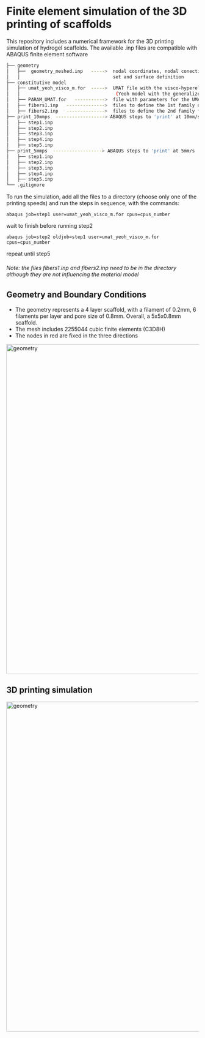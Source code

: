 # Finite element simulation of the 3D printing of scaffolds

This repository includes a numerical framework for the 3D printing simulation of hydrogel scaffolds.
The available .inp files are compatible with ABAQUS finite element software

```bash
├── geometry
│   ├──  geometry_meshed.inp   ----->  nodal coordinates, nodal conections, node and element
│   │                                  set and surface definition
├── constitutive model
│   ├── umat_yeoh_visco_m.for  ----->  UMAT file with the visco-hyperelastic constitutive model
│   │                                   (Yeoh model with the generalized maxwell model)
│   ├── PARAM_UMAT.for   ----------->  file with parameters for the UMAT
│   ├── fibers1.inp   -------------->  files to define the 1st family of fibers orientation (currently not in use)
│   ├── fibers2.inp   -------------->  files to define the 2nd family fibers orientation (currently not in use)
├── print_10mmps  ------------------> ABAQUS steps to 'print' at 10mm/s
│   ├── step1.inp
│   ├── step2.inp
│   ├── step3.inp
│   ├── step4.inp
│   ├── step5.inp
├── print_5mmps  ------------------> ABAQUS steps to 'print' at 5mm/s
│   ├── step1.inp
│   ├── step2.inp
│   ├── step3.inp
│   ├── step4.inp
│   ├── step5.inp
└── .gitignore
```

To run the simulation, add all the files to a directory (choose only one of the printing speeds) and
run the steps in sequence, with the commands:

```abaqus job=step1 user=umat_yeoh_visco_m.for cpus=cpus_number```

wait to finish before running step2

```abaqus job=step2 oldjob=step1 user=umat_yeoh_visco_m.for cpus=cpus_number```

repeat until step5

###### Note: the files fibers1.inp and fibers2.inp need to be in the directory although they are not influencing the material model


## Geometry and Boundary Conditions

- The geometry represents a 4 layer scaffold, with a filament of 0.2mm, 6 filaments per layer and pore size of 0.8mm. Overall, a 5x5x0.8mm scaffold.
- The mesh includes 2255044 cubic finite elements (C3D8H)
- The nodes in red are fixed in the three directions

<img width="862" alt="geometry" src="https://user-images.githubusercontent.com/95075305/197171755-4a2cc10b-e6cd-434b-9db1-945690ba0625.png">

## 3D printing simulation

<img width="862" alt="geometry" src="https://user-images.githubusercontent.com/95075305/197178767-0dbb6cb3-8fa2-4f3c-aab3-7ba99f1dba92.gif">
